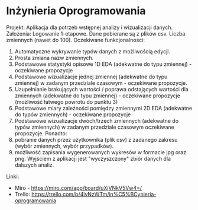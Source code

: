# Inżynieria Oprogramowania

Projekt:
Aplikacja dla potrzeb wstępnej analizy i wizualizacji danych.
Założenia:
Logowanie 1-etapowe. Dane pobierane są z plików csv. Liczba zmiennych (nawet do 100).
Oczekiwane funkcjonalności:
1) Automatyczne wykrywanie typów danych z możliwością edycji.
2) Prosta zmiana nazw zmiennych.
3) Podstawowe statystyki opisowe 1D EDA (adekwatne do typu zmiennej) - oczekiwane propozycje
4) Podstawowe wizualizacje jednej zmiennej (adekwatne do typu zmiennej) w zadanym przedziale czasowym - oczekiwane propozycje.
5) Uzupełnianie brakujących wartości / poprawa odstających wartości dla zmiennych (adekwatne do typu zmiennej) - oczekiwane propozycje (możliwość łatwego powrotu do punktu 3)
6) Podstawowe miary zależności pomiędzy zmiennymi 2D EDA (adekwatne do typów zmiennych) - oczekiwane propozycje
7) Podstawowe wizualizacje dwóch/trzech zmiennych (adekwatne do typów zmiennych) w zadanym przedziale czasowym oczekiwane propozycje.
Ponadto:
8) pobranie danych przez użytkownika (plik csv) z zadanego zakresu (wybór zmiennych, wybór przypadków).
9) możliwość zapisania wygenerowanych wykresów w formacie jpg oraz png.
Wyjściem z aplikacji jest "wyczyszczony" zbiór danych dla dalszych analiz.


Linki:
- Miro - https://miro.com/app/board/uXjVNkV5Vw4=/
- Trello: https://trello.com/b/4ivNzWTm/in%C5%BCynieria-oprogramowania
